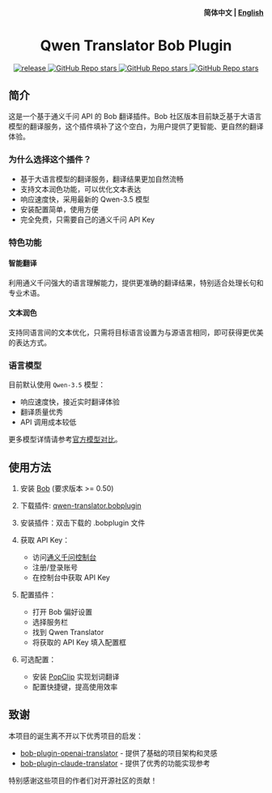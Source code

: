 <h4 align="right">
  <strong>简体中文</strong> | <a href="https://github.com/simongino/bob-plugin-qwen-translator/blob/main/docs/README_EN.md">English</a>
</h4>

<div>
  <h1 align="center">Qwen Translator Bob Plugin</h1>
  <p align="center">
    <a href="https://github.com/simongino/bob-plugin-qwen-translator/releases" target="_blank">
        <img src="https://github.com/simongino/bob-plugin-qwen-translator/actions/workflows/release.yaml/badge.svg" alt="release">
    </a>
    <a href="https://github.com/simongino/bob-plugin-qwen-translator/releases">
        <img alt="GitHub Repo stars" src="https://img.shields.io/github/stars/simongino/bob-plugin-qwen-translator?style=flat">
    </a>
    <a href="https://github.com/simongino/bob-plugin-qwen-translator/releases">
        <img alt="GitHub Repo stars" src="https://img.shields.io/badge/qwen-bob-orange?style=flat">
    </a>
    <a href="https://github.com/simongino/bob-plugin-qwen-translator/releases">
        <img alt="GitHub Repo stars" src="https://img.shields.io/badge/langurage-JavaScript-brightgreen?style=flat&color=blue">
    </a>
  </p>
</div>

## 简介

这是一个基于通义千问 API 的 Bob 翻译插件。Bob 社区版本目前缺乏基于大语言模型的翻译服务，这个插件填补了这个空白，为用户提供了更智能、更自然的翻译体验。

### 为什么选择这个插件？

- 基于大语言模型的翻译服务，翻译结果更加自然流畅
- 支持文本润色功能，可以优化文本表达
- 响应速度快，采用最新的 Qwen-3.5 模型
- 安装配置简单，使用方便
- 完全免费，只需要自己的通义千问 API Key

### 特色功能

#### 智能翻译
利用通义千问强大的语言理解能力，提供更准确的翻译结果，特别适合处理长句和专业术语。

#### 文本润色
支持同语言间的文本优化，只需将目标语言设置为与源语言相同，即可获得更优美的表达方式。

### 语言模型

目前默认使用 `Qwen-3.5` 模型：
- 响应速度快，接近实时翻译体验
- 翻译质量优秀
- API 调用成本较低

更多模型详情请参考[官方模型对比](https://www.aliyun.com/product/dashscope)。

## 使用方法

1. 安装 [Bob](https://bobtranslate.com/guide/#%E5%AE%89%E8%A3%85) (要求版本 >= 0.50)

2. 下载插件: [qwen-translator.bobplugin](https://github.com/simongino/bob-plugin-qwen-translator/releases/latest)

3. 安装插件：双击下载的 .bobplugin 文件

4. 获取 API Key：
   - 访问[通义千问控制台](https://console.aliyun.com/product/dashscope)
   - 注册/登录账号
   - 在控制台中获取 API Key

5. 配置插件：
   - 打开 Bob 偏好设置
   - 选择服务栏
   - 找到 Qwen Translator
   - 将获取的 API Key 填入配置框

6. 可选配置：
   - 安装 [PopClip](https://bobtranslate.com/guide/integration/popclip.html) 实现划词翻译
   - 配置快捷键，提高使用效率

## 致谢

本项目的诞生离不开以下优秀项目的启发：

- [bob-plugin-openai-translator](https://github.com/yetone/bob-plugin-openai-translator) - 提供了基础的项目架构和灵感
- [bob-plugin-claude-translator](https://github.com/jtsang4/bob-plugin-claude-translator) - 提供了优秀的功能实现参考

特别感谢这些项目的作者们对开源社区的贡献！
